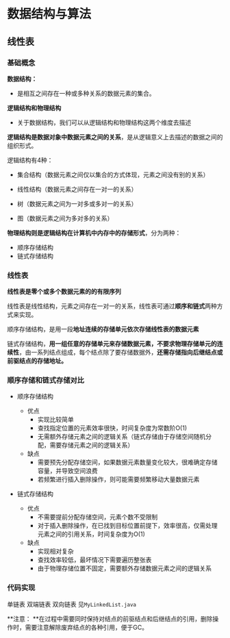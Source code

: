 # 数据结构与算法
## 线性表
### 基础概念
**数据结构：**

- 是相互之间存在一种或多种关系的数据元素的集合。

**逻辑结构和物理结构** 

- 关于数据结构，我们可以从逻辑结构和物理结构这两个维度去描述

**逻辑结构是数据对象中数据元素之间的关系**，是从逻辑意义上去描述的数据之间的组织形式。

逻辑结构有4种：

- 集合结构（数据元素之间仅以集合的方式体现，元素之间没有别的关系）

- 线性结构（数据元素之间存在一对一的关系）

- 树（数据元素之间为一对多或多对一的关系）

- 图（数据元素之间为多对多的关系）

**物理结构则是逻辑结构在计算机中内存中的存储形式**，分为两种：

- 顺序存储结构
- 链式存储结构

### 线性表
**线性表是零个或多个数据元素的的有限序列**

线性表是线性结构，元素之间存在一对一的关系，线性表可通过**顺序和链式**两种方式来实现。

顺序存储结构，是用一段**地址连续的存储单元依次存储线性表的数据元素**

链式存储结构，**用一组任意的存储单元来存储数据元素，不要求物理存储单元的连续性**，由一系列结点组成，每个结点除了要存储数据外，**还需存储指向后继结点或前驱结点的存储地址。**

### 顺序存储和链式存储对比

- 顺序存储结构
  - 优点
    - 实现比较简单
    - 查找指定位置的元素效率很快，时间复杂度为常数阶O(1)　
    - 无需额外存储元素之间的逻辑关系（链式存储由于存储空间随机分配，需要存储元素之间的逻辑关系）
  - 缺点
    - 需要预先分配存储空间，如果数据元素数量变化较大，很难确定存储容量，并导致空间浪费
    - 若频繁进行插入删除操作，则可能需要频繁移动大量数据元素

- 链式存储结构
  - 优点
    - 不需要提前分配存储空间，元素个数不受限制
    - 对于插入删除操作，在已找到目标位置前提下，效率很高，仅需处理元素之间的引用关系，时间复杂度为O(1)
  - 缺点
    - 实现相对复杂
    - 查找效率较低，最坏情况下需要遍历整张表
    - 由于物理存储位置不固定，需要额外存储数据元素之间的逻辑关系

### 代码实现
单链表
双端链表
双向链表
见`MyLinkedList.java`

**注意： **在过程中需要同时保持对结点的前驱结点和后继结点的引用，删除操作时，需要注意解除废弃结点的各种引用，便于GC。